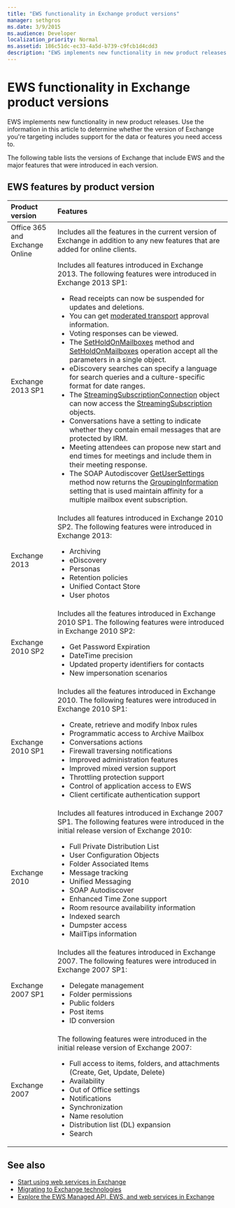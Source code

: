 ```yaml
---
title: "EWS functionality in Exchange product versions"
manager: sethgros
ms.date: 3/9/2015
ms.audience: Developer
localization_priority: Normal
ms.assetid: 186c51dc-ec33-4a5d-b739-c9fcb1d4cdd3
description: "EWS implements new functionality in new product releases. Use the information in this article to determine whether the version of Exchange you're targeting includes support for the data or features you need access to."
---
```


# EWS functionality in Exchange product versions

EWS implements new functionality in new product releases. Use the information in this article to determine whether the version of Exchange you're targeting includes support for the data or features you need access to. 
  
The following table lists the versions of Exchange that include EWS and the major features that were introduced in each version.
  
## EWS features by product version

|**Product version**|**Features**|
|:-----|:-----|
|Office 365 and Exchange Online |Includes all the features in the current version of Exchange in addition to any new features that are added for online clients.  |
|Exchange 2013 SP1 | Includes all features introduced in Exchange 2013. The following features were introduced in Exchange 2013 SP1:<ul><li>Read receipts can now be suspended for updates and deletions.</li><li>You can get [moderated transport](http://msdn.microsoft.com/library/43a89f71-8002-4cb0-b3c8-1c2b2597f227%28Office.15%29.aspx) approval information.</li><li>Voting responses can be viewed.</li><li>The [SetHoldOnMailboxes](http://msdn.microsoft.com/en-us/library/microsoft.exchange.webservices.data.exchangeservice.setholdonmailboxes%28v=exchg.80%29.aspx) method and [SetHoldOnMailboxes](http://msdn.microsoft.com/library/9015a0d8-3495-461b-aa79-797d23169585%28Office.15%29.aspx) operation accept all the parameters in a single object.</li><li>eDiscovery searches can specify a language for search queries and a culture-specific format for date ranges.</li><li>The [StreamingSubscriptionConnection](http://msdn.microsoft.com/en-us/library/microsoft.exchange.webservices.data.streamingsubscriptionconnection%28v=exchg.80%29.aspx) object can now access the [StreamingSubscription](http://msdn.microsoft.com/en-us/library/microsoft.exchange.webservices.data.streamingsubscription%28v=exchg.80%29.aspx) objects.</li><li>Conversations have a setting to indicate whether they contain email messages that are protected by IRM.</li><li>Meeting attendees can propose new start and end times for meetings and include them in their meeting response.</li><li>The SOAP Autodiscover [GetUserSettings](http://msdn.microsoft.com/en-us/library/microsoft.exchange.webservices.autodiscover.autodiscoverservice.getusersettings%28v=exchg.80%29.aspx) method now returns the [GroupingInformation](http://msdn.microsoft.com/EN-US/library/office/dn529149%28v=exchg.150%29.aspx) setting that is used maintain affinity for a multiple mailbox event subscription.</li></ul> |
|Exchange 2013  | Includes all features introduced in Exchange 2010 SP2. The following features were introduced in Exchange 2013:  <ul><li>  Archiving</li><li>eDiscovery</li><li>Personas</li><li>Retention policies</li><li>Unified Contact Store</li><li>User photos</li></ul> |
|Exchange 2010 SP2  | Includes all the features introduced in Exchange 2010 SP1. The following features were introduced in Exchange 2010 SP2:  <ul><li>  Get Password Expiration</li><li>DateTime precision</li><li>Updated property identifiers for contacts</li><li>New impersonation scenarios</li></ul> |
|Exchange 2010 SP1  | Includes all the features introduced in Exchange 2010. The following features were introduced in Exchange 2010 SP1:  <ul><li>  Create, retrieve and modify Inbox rules</li><li>Programmatic access to Archive Mailbox</li><li>Conversations actions</li><li>Firewall traversing notifications</li><li>Improved administration features</li><li>Improved mixed version support</li><li>Throttling protection support</li><li>Control of application access to EWS</li><li>Client certificate authentication support</li></ul> |
|Exchange 2010  | Includes all features introduced in Exchange 2007 SP1. The following features were introduced in the initial release version of Exchange 2010: <ul> <li>  Full Private Distribution List</li><li>User Configuration Objects</li><li>Folder Associated Items</li><li>Message tracking</li><li>Unified Messaging</li><li>SOAP Autodiscover  </li><li>Enhanced Time Zone support</li><li>Room resource availability information</li><li>Indexed search</li><li>Dumpster access</li><li>MailTips information</li></ul> |
|Exchange 2007 SP1  | Includes all the features introduced in Exchange 2007. The following features were introduced in Exchange 2007 SP1:  <ul><li>  Delegate management</li><li>Folder permissions</li><li>Public folders</li><li>Post items</li><li>ID conversion</li></ul> |
|Exchange 2007  | The following features were introduced in the initial release version of Exchange 2007:  <ul><li>  Full access to items, folders, and attachments (Create, Get, Update, Delete)</li><li>Availability</li><li>Out of Office settings</li><li>Notifications</li><li>Synchronization</li><li>Name resolution</li><li>Distribution list (DL) expansion</li><li>Search</li></ul> |
   
## See also

- [Start using web services in Exchange](start-using-web-services-in-exchange.md)
- [Migrating to Exchange technologies](../migrating-to-exchange-online-and-exchange-2013-technologies.md)
- [Explore the EWS Managed API, EWS, and web services in Exchange](explore-the-ews-managed-api-ews-and-web-services-in-exchange.md)  
    

